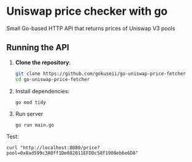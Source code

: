 # Uniswap price checker with go 

Small Go-based HTTP API that returns prices of Uniswap V3 pools

## Running the API

1. **Clone the repository**:
   ```bash
   git clone https://github.com/gokuseii/go-uniswap-price-fetcher
   cd go-uniswap-price-fetcher
   ```

2. Install dependencies:

   ```
   go mod tidy
   ```

3. Run server
   ```
   go run main.go
   ```

Test:
   ```
   curl "http://localhost:8080/price?pool=0x8ad599c3A0ff1De082011EFDDc58f1908eb6e6D8"
   ```
